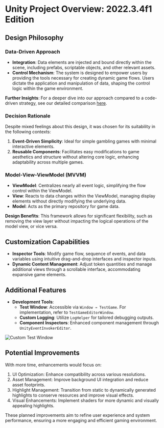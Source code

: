 # Unity Project Overview: 2022.3.4f1 Edition

## Design Philosophy

### Data-Driven Approach
- **Integration**: Data elements are injected and bound directly within the scene, including prefabs, scriptable objects, and other relevant assets.
- **Control Mechanism**: The system is designed to empower users by providing the tools necessary for creating dynamic game flows. Users dictate the application and manipulation of data, shaping the control logic within the game environment.

**Further Insights**: For a deeper dive into our approach compared to a code-driven strategy, see our detailed comparison [here](https://www.notion.so/Code-Driven-Based-Oriented-vs-Data-Driven-Design-4669ac4d359f442d834c02b4b74a7eb3?pvs=21).

### Decision Rationale
Despite mixed feelings about this design, it was chosen for its suitability in the following contexts:
1. **Event-Driven Simplicity**: Ideal for simple gambling games with minimal interactive elements.
2. **Reusable Components**: Facilitates easy modifications to game aesthetics and structure without altering core logic, enhancing adaptability across multiple games.

### Model-View-ViewModel (MVVM)
- **ViewModel**: Centralizes nearly all event logic, simplifying the flow control within the ViewModel.
- **View**: Reacts to data changes within the ViewModel, managing display elements without directly modifying the underlying data.
- **Model**: Acts as the primary repository for game data.

**Design Benefits**: This framework allows for significant flexibility, such as removing the view layer without impacting the logical operations of the model view, or vice versa.

## Customization Capabilities
- **Inspector Tools**: Modify game flow, sequence of events, and data variables using intuitive drag-and-drop interfaces and inspector inputs.
- **Dynamic Content Management**: Adjust token quantities and manage additional views through a scrollable interface, accommodating expansive game elements.

## Additional Features
- **Development Tools**:
  - **Test Window**: Accessible via `Window → TestGame`. For implementation, refer to `TestGameEditorWindow`.
  - **Custom Logging**: Utilize `LogHelper` for tailored debugging outputs.
  - **Component Inspectors**: Enhanced component management through `UnityEventInvokerEditor`.

![Custom Test Window](https://github.com/viennguyentri747/Match3-Demo/assets/39218295/c44d9db7-d6df-45dd-8255-64d1b61edc30)

## Potential Improvements
With more time, enhancements would focus on:
1. UI Optimization: Enhance compatibility across various resolutions.
2. Asset Management: Improve background UI integration and reduce asset footprints.
3. Highlight Management: Transition from static to dynamically generated highlights to conserve resources and improve visual effects.
4. Visual Enhancements: Implement shaders for more dynamic and visually appealing highlights.

These planned improvements aim to refine user experience and system performance, ensuring a more engaging and efficient gaming environment.
